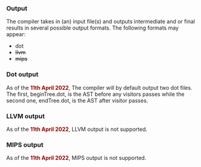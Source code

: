 <h3>Output</h3>

The compiler takes in (an) input file(s) and outputs intermediate and or final results in several possible output formats. The following formats may appear:

<ul>
    <li>dot</li>
    <li><s>llvm</s></li>
    <li><s>mips</s></li>
</ul>

<h3>Dot output</h3>

As of the <b style="color:darkred">11th April 2022</b>, The compiler will by default output two dot files. The first, beginTree.dot,
is the AST before any visitors passes while the second one, endTree.dot, is the AST after visitor passes.

<h3>LLVM output</h3>

As of the <b style="color:darkred">11th April 2022</b>, LLVM output is not supported.

<h3>MIPS output</h3>

As of the <b style="color:darkred">11th April 2022</b>, MIPS output is not supported.
